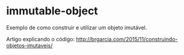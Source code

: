 # immutable-object

Exemplo de como construir e utilizar um objeto imutável.

Artigo explicando o código:
http://brgarcia.com/2015/11/construindo-objetos-imutaveis/
